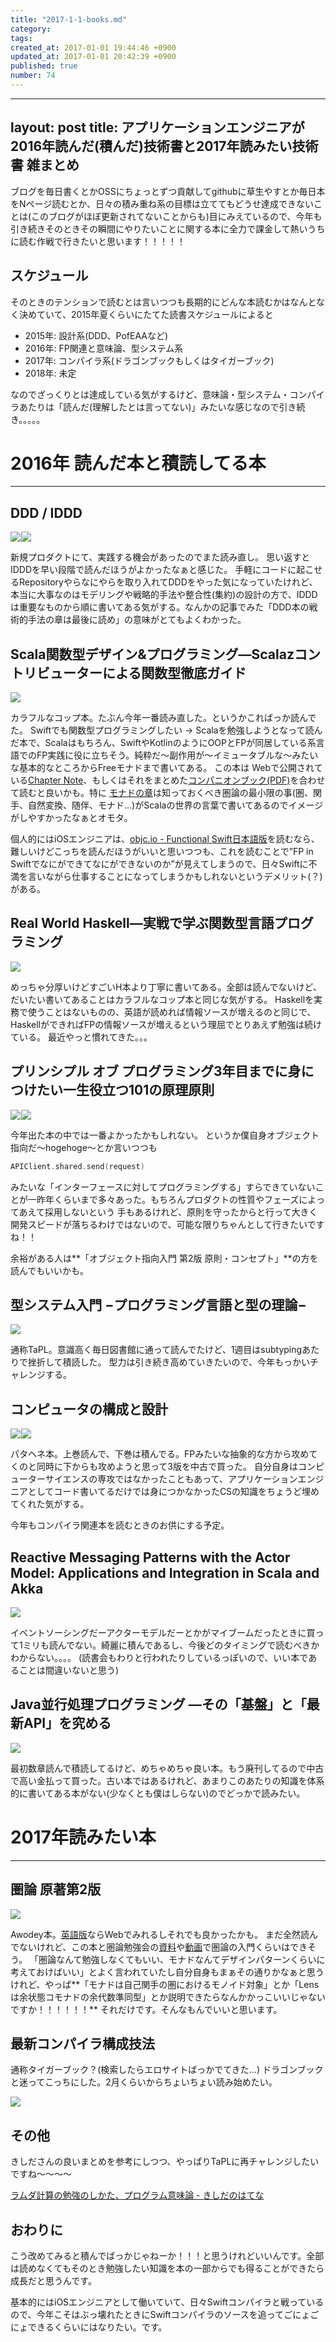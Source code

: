```yaml
---
title: "2017-1-1-books.md"
category: 
tags: 
created_at: 2017-01-01 19:44:46 +0900
updated_at: 2017-01-01 20:42:39 +0900
published: true
number: 74
---
```


---
layout: post
title: アプリケーションエンジニアが2016年読んだ(積んだ)技術書と2017年読みたい技術書 雑まとめ
---

ブログを毎日書くとかOSSにちょっとずつ貢献してgithubに草生やすとか毎日本をNページ読むとか、日々の積み重ね系の目標は立ててもどうせ達成できないことは(このブログがほぼ更新されてないことからも)目にみえているので、今年も引き続きそのときその瞬間にやりたいことに関する本に全力で課金して熱いうちに読む作戦で行きたいと思います！！！！！

## スケジュール
そのときのテンションで読むとは言いつつも長期的にどんな本読むかはなんとなく決めていて、2015年夏くらいにたてた読書スケジュールによると

- 2015年: 設計系(DDD、PofEAAなど)
- 2016年: FP関連と意味論、型システム系
- 2017年: コンパイラ系(ドラゴンブックもしくはタイガーブック)
- 2018年: 未定

なのでざっくりとは達成している気がするけど、意味論・型システム・コンパイラあたりは「読んだ(理解したとは言ってない)」みたいな感じなので引き続き。。。。。



# 2016年 読んだ本と積読してる本

---

## DDD / IDDD

<a  href="https://www.amazon.co.jp/gp/product/4798121967/ref=as_li_qf_sp_asin_il?ie=UTF8&camp=247&creative=1211&creativeASIN=4798121967&linkCode=as2&tag=denpaantenna-22"><img border="0" src="http://ws-fe.amazon-adsystem.com/widgets/q?_encoding=UTF8&ASIN=4798121967&Format=_SL250_&ID=AsinImage&MarketPlace=JP&ServiceVersion=20070822&WS=1&tag=denpaantenna-22" ></a><img src="http://ir-jp.amazon-adsystem.com/e/ir?t=denpaantenna-22&l=as2&o=9&a=4798121967" width="1" height="1" border="0" alt="" style="border:none !important; margin:0px !important;" /><a  href="https://www.amazon.co.jp/gp/product/479813161X/ref=as_li_qf_sp_asin_il?ie=UTF8&camp=247&creative=1211&creativeASIN=479813161X&linkCode=as2&tag=denpaantenna-22"><img border="0" src="http://ws-fe.amazon-adsystem.com/widgets/q?_encoding=UTF8&ASIN=479813161X&Format=_SL250_&ID=AsinImage&MarketPlace=JP&ServiceVersion=20070822&WS=1&tag=denpaantenna-22" ></a><img src="http://ir-jp.amazon-adsystem.com/e/ir?t=denpaantenna-22&l=as2&o=9&a=479813161X" width="1" height="1" border="0" alt="" style="border:none !important; margin:0px !important;" />


新規プロダクトにて、実践する機会があったのでまた読み直し。
思い返すとIDDDを早い段階で読んだほうがよかったなぁと感じた。
手軽にコードに起こせるRepositoryやらなにやらを取り入れてDDDをやった気になっていたけれど、本当に大事なのはモデリングや戦略的手法や整合性(集約)の設計の方で、IDDDは重要なものから順に書いてある気がする。なんかの記事でみた「DDD本の戦術的手法の章は最後に読め」の意味がとてもよくわかった。

## Scala関数型デザイン&プログラミング―Scalazコントリビューターによる関数型徹底ガイド



<a  href="https://www.amazon.co.jp/gp/product/4844337769/ref=as_li_qf_sp_asin_il?ie=UTF8&camp=247&creative=1211&creativeASIN=4844337769&linkCode=as2&tag=denpaantenna-22"><img border="0" src="http://ws-fe.amazon-adsystem.com/widgets/q?_encoding=UTF8&ASIN=4844337769&Format=_SL250_&ID=AsinImage&MarketPlace=JP&ServiceVersion=20070822&WS=1&tag=denpaantenna-22" ></a><img src="http://ir-jp.amazon-adsystem.com/e/ir?t=denpaantenna-22&l=as2&o=9&a=4844337769" width="1" height="1" border="0" alt="" style="border:none !important; margin:0px !important;" />

カラフルなコップ本。たぶん今年一番読み直した。というかこればっか読んでた。
Swiftでも関数型プログラミングしたい → Scalaを勉強しようとなって読んだ本で、Scalaはもちろん、SwiftやKotlinのようにOOPとFPが同居している系言語でのFP実践に役に立ちそう。純粋だ〜副作用が〜イミュータブルな〜みたいな基本的なところからFreeモナドまで書いてある。
この本は Webで公開されている[Chapter Note](https://github.com/fpinscala/fpinscala/wiki)、もしくはそれをまとめた[コンパニオンブック(PDF)](http://blog.higher-order.com/assets/fpiscompanion.pdf)を合わせて読むと良いかも。特に [モナドの章](https://github.com/fpinscala/fpinscala/wiki/Chapter-11:-Monads)は知っておくべき圏論の最小限の事(圏、関手、自然変換、随伴、モナド…)がScalaの世界の言葉で書いてあるのでイメージがしやすかったなぁとオモタ。

個人的にはiOSエンジニアは、[objc.io - Functional Swift日本語版](http://objcio.jp/functionalswift/)を読むなら、難しいけどこっちを読んだほうがいいと思いつつも、これを読むことで”FP in Swiftでなにができてなにができないのか”が見えてしまうので、日々Swiftに不満を言いながら仕事することになってしまうかもしれないというデメリット(？)がある。


## Real World Haskell―実戦で学ぶ関数型言語プログラミング

<a  href="https://www.amazon.co.jp/gp/product/4873114233/ref=as_li_qf_sp_asin_il?ie=UTF8&camp=247&creative=1211&creativeASIN=4873114233&linkCode=as2&tag=denpaantenna-22"><img border="0" src="http://ws-fe.amazon-adsystem.com/widgets/q?_encoding=UTF8&ASIN=4873114233&Format=_SL250_&ID=AsinImage&MarketPlace=JP&ServiceVersion=20070822&WS=1&tag=denpaantenna-22" ></a><img src="http://ir-jp.amazon-adsystem.com/e/ir?t=denpaantenna-22&l=as2&o=9&a=4873114233" width="1" height="1" border="0" alt="" style="border:none !important; margin:0px !important;" />


めっちゃ分厚いけどすごいH本より丁寧に書いてある。全部は読んでないけど、だいたい書いてあることはカラフルなコップ本と同じな気がする。
Haskellを実務で使うことはないものの、英語が読めれば情報ソースが増えるのと同じで、HaskellができればFPの情報ソースが増えるという理屈でとりあえず勉強は続けている。
最近やっと慣れてきた。。。

## プリンシプル オブ プログラミング3年目までに身につけたい一生役立つ101の原理原則

<a  href="https://www.amazon.co.jp/gp/product/4798046140/ref=as_li_qf_sp_asin_il?ie=UTF8&camp=247&creative=1211&creativeASIN=4798046140&linkCode=as2&tag=denpaantenna-22"><img border="0" src="http://ws-fe.amazon-adsystem.com/widgets/q?_encoding=UTF8&ASIN=4798046140&Format=_SL250_&ID=AsinImage&MarketPlace=JP&ServiceVersion=20070822&WS=1&tag=denpaantenna-22" ></a><img src="http://ir-jp.amazon-adsystem.com/e/ir?t=denpaantenna-22&l=as2&o=9&a=4798046140" width="1" height="1" border="0" alt="" style="border:none !important; margin:0px !important;" /><a  href="https://www.amazon.co.jp/gp/product/4798111112/ref=as_li_qf_sp_asin_il?ie=UTF8&camp=247&creative=1211&creativeASIN=4798111112&linkCode=as2&tag=denpaantenna-22"><img border="0" src="http://ws-fe.amazon-adsystem.com/widgets/q?_encoding=UTF8&ASIN=4798111112&Format=_SL250_&ID=AsinImage&MarketPlace=JP&ServiceVersion=20070822&WS=1&tag=denpaantenna-22" ></a><img src="http://ir-jp.amazon-adsystem.com/e/ir?t=denpaantenna-22&l=as2&o=9&a=4798111112" width="1" height="1" border="0" alt="" style="border:none !important; margin:0px !important;" />

今年出た本の中では一番よかったかもしれない。
というか僕自身オブジェクト指向だ〜hogehoge〜とか言いつつも

```swift
APIClient.shared.send(request)
```

みたいな「インターフェースに対してプログラミングする」すらできていないことが一昨年くらいまで多々あった。もちろんプロダクトの性質やフェーズによってあえて採用しないという
手もあるけれど、原則を守ったからと行って大きく開発スピードが落ちるわけではないので、可能な限りちゃんとして行きたいですね！！

余裕がある人は**「オブジェクト指向入門 第2版 原則・コンセプト」**の方を読んでもいいかも。




## 型システム入門 −プログラミング言語と型の理論−

<a  href="https://www.amazon.co.jp/gp/product/4274069117/ref=as_li_qf_sp_asin_il?ie=UTF8&camp=247&creative=1211&creativeASIN=4274069117&linkCode=as2&tag=denpaantenna-22"><img border="0" src="http://ws-fe.amazon-adsystem.com/widgets/q?_encoding=UTF8&ASIN=4274069117&Format=_SL250_&ID=AsinImage&MarketPlace=JP&ServiceVersion=20070822&WS=1&tag=denpaantenna-22" ></a><img src="http://ir-jp.amazon-adsystem.com/e/ir?t=denpaantenna-22&l=as2&o=9&a=4274069117" width="1" height="1" border="0" alt="" style="border:none !important; margin:0px !important;" />


通称TaPL。意識高く毎日図書館に通って読んでたけど、1週目はsubtypingあたりで挫折して積読した。
型力は引き続き高めていきたいので、今年もっかいチャレンジする。

## コンピュータの構成と設計 

<a  href="https://www.amazon.co.jp/gp/product/4822298426/ref=as_li_qf_sp_asin_il?ie=UTF8&camp=247&creative=1211&creativeASIN=4822298426&linkCode=as2&tag=denpaantenna-22"><img border="0" src="http://ws-fe.amazon-adsystem.com/widgets/q?_encoding=UTF8&ASIN=4822298426&Format=_SL250_&ID=AsinImage&MarketPlace=JP&ServiceVersion=20070822&WS=1&tag=denpaantenna-22" ></a><img src="http://ir-jp.amazon-adsystem.com/e/ir?t=denpaantenna-22&l=as2&o=9&a=4822298426" width="1" height="1" border="0" alt="" style="border:none !important; margin:0px !important;" /><a  href="https://www.amazon.co.jp/gp/product/B00UJ42A3C/ref=as_li_qf_sp_asin_il?ie=UTF8&camp=247&creative=1211&creativeASIN=B00UJ42A3C&linkCode=as2&tag=denpaantenna-22"><img border="0" src="http://ws-fe.amazon-adsystem.com/widgets/q?_encoding=UTF8&ASIN=B00UJ42A3C&Format=_SL250_&ID=AsinImage&MarketPlace=JP&ServiceVersion=20070822&WS=1&tag=denpaantenna-22" ></a><img src="http://ir-jp.amazon-adsystem.com/e/ir?t=denpaantenna-22&l=as2&o=9&a=B00UJ42A3C" width="1" height="1" border="0" alt="" style="border:none !important; margin:0px !important;" />


パタヘネ本。上巻読んで、下巻は積んでる。FPみたいな抽象的な方から攻めてくのと同時に下からも攻めようと思って3版を中古で買った。
自分自身はコンピューターサイエンスの専攻ではなかったこともあって、アプリケーションエンジニアとしてコード書いてるだけでは身につかなかったCSの知識をちょうど埋めてくれた気がする。

今年もコンパイラ関連本を読むときのお供にする予定。

##  Reactive Messaging Patterns with the Actor Model: Applications and Integration in Scala and Akka

<a  href="https://www.amazon.co.jp/gp/product/B011S8YC5G/ref=as_li_qf_sp_asin_il?ie=UTF8&camp=247&creative=1211&creativeASIN=B011S8YC5G&linkCode=as2&tag=denpaantenna-22"><img border="0" src="http://ws-fe.amazon-adsystem.com/widgets/q?_encoding=UTF8&ASIN=B011S8YC5G&Format=_SL250_&ID=AsinImage&MarketPlace=JP&ServiceVersion=20070822&WS=1&tag=denpaantenna-22" ></a><img src="http://ir-jp.amazon-adsystem.com/e/ir?t=denpaantenna-22&l=as2&o=9&a=B011S8YC5G" width="1" height="1" border="0" alt="" style="border:none !important; margin:0px !important;" />


イベントソーシングだーアクターモデルだーとかがマイブームだったときに買って1ミリも読んでない。綺麗に積んであるし、今後どのタイミングで読むべきかわからない。。。。
(読書会もわりと行われたりしているっぽいので、いい本であることは間違いないと思う)

## Java並行処理プログラミング ―その「基盤」と「最新API」を究める

<a  href="https://www.amazon.co.jp/gp/product/4797337206/ref=as_li_qf_sp_asin_il?ie=UTF8&camp=247&creative=1211&creativeASIN=4797337206&linkCode=as2&tag=denpaantenna-22"><img border="0" src="http://ws-fe.amazon-adsystem.com/widgets/q?_encoding=UTF8&ASIN=4797337206&Format=_SL250_&ID=AsinImage&MarketPlace=JP&ServiceVersion=20070822&WS=1&tag=denpaantenna-22" ></a><img src="http://ir-jp.amazon-adsystem.com/e/ir?t=denpaantenna-22&l=as2&o=9&a=4797337206" width="1" height="1" border="0" alt="" style="border:none !important; margin:0px !important;" />

最初数章読んで積読してるけど、めちゃめちゃ良い本。もう廃刊してるので中古で高い金払って買った。古い本ではあるけれど、あまりこのあたりの知識を体系的に書いてある本がない(少なくとも僕はしらない)のでどっかで読みたい。


# 2017年読みたい本

---

## 圏論 原著第2版

<a  href="https://www.amazon.co.jp/gp/product/432011115X/ref=as_li_qf_sp_asin_il?ie=UTF8&camp=247&creative=1211&creativeASIN=432011115X&linkCode=as2&tag=denpaantenna-22"><img border="0" src="http://ws-fe.amazon-adsystem.com/widgets/q?_encoding=UTF8&ASIN=432011115X&Format=_SL250_&ID=AsinImage&MarketPlace=JP&ServiceVersion=20070822&WS=1&tag=denpaantenna-22" ></a><img src="http://ir-jp.amazon-adsystem.com/e/ir?t=denpaantenna-22&l=as2&o=9&a=432011115X" width="1" height="1" border="0" alt="" style="border:none !important; margin:0px !important;" />


Awodey本。[英語版](http://www.andrew.cmu.edu/course/80-413-713/notes/)ならWebでみれるしそれでも良かったかも。
まだ全然読んでないけれど、この本と圏論勉強会の[資料](http://nineties.github.io/category-seminar/#/)や[動画](https://www.youtube.com/watch?v=uWST7UivqeM)で圏論の入門くらいはできそう。
「圏論なんて勉強しなくてもいい、モナドなんてデザインパターンくらいに考えておけばいい」とよく言われていたし自分自身もまぁその通りかなぁと思うけれど、やっぱ**「モナドは自己関手の圏におけるモノイド対象」とか「Lensは余状態コモナドの余代数準同型」とか説明できたらなんかかっこいいじゃないですか！！！！！！**
それだけです。そんなもんでいいと思います。


## 最新コンパイラ構成技法

通称タイガーブック？(検索したらエロサイトばっかでてきた…)
ドラゴンブックと迷ってこっちにした。2月くらいからちょいちょい読み始めたい。

<a  href="https://www.amazon.co.jp/gp/product/4798114685/ref=as_li_qf_sp_asin_il?ie=UTF8&camp=247&creative=1211&creativeASIN=4798114685&linkCode=as2&tag=denpaantenna-22"><img border="0" src="http://ws-fe.amazon-adsystem.com/widgets/q?_encoding=UTF8&ASIN=4798114685&Format=_SL250_&ID=AsinImage&MarketPlace=JP&ServiceVersion=20070822&WS=1&tag=denpaantenna-22" ></a><img src="http://ir-jp.amazon-adsystem.com/e/ir?t=denpaantenna-22&l=as2&o=9&a=4798114685" width="1" height="1" border="0" alt="" style="border:none !important; margin:0px !important;" />


## その他

きしださんの良いまとめを参考にしつつ、やっぱりTaPLに再チャレンジしたいですね〜〜〜〜

[ラムダ計算の勉強のしかた、プログラム意味論 - きしだのはてな](http://d.hatena.ne.jp/nowokay/20110926)


## おわりに

こう改めてみると積んでばっかじゃねーか！！！と思うけれどいいんです。全部は読めなくてもそのとき勉強したい知識を本の一部からでも得ることができたら成長だと思うんです。

基本的にはiOSエンジニアとして働いていて、日々Swiftコンパイラと戦っているので、今年こそはぶっ壊れたときにSwiftコンパイラのソースを追ってごにょごにょできるくらいにはなりたい。です。


